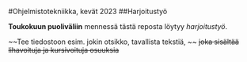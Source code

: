 #Ohjelmistotekniikka, kevät 2023
##Harjoitustyö

**Toukokuun puoliväliin** mennessä tästä reposta löytyy *harjoitustyö*.

~~Tee tiedostoon esim. jokin otsikko, tavallista tekstiä, ~~
~~joka sisältää lihavoituja ja kursivoituja osuuksia~~
